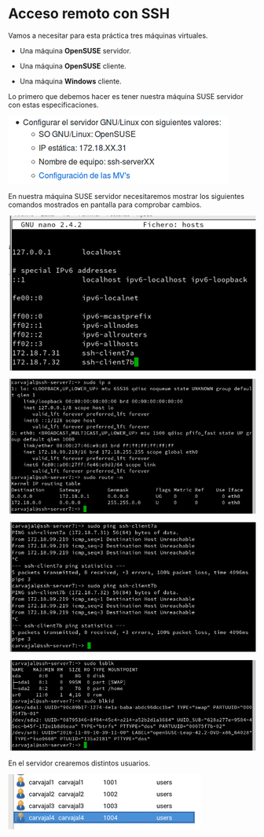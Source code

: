 # Acceso remoto con SSH

Vamos a necesitar para esta práctica tres máquinas virtuales.

* Una máquina **OpenSUSE** servidor.

* Una máquina **OpenSUSE** cliente.

* Una máquina **Windows** cliente.

Lo primero que debemos hacer es tener nuestra máquina SUSE servidor con estas especificaciones.

![1](./img/1.png)

En nuestra máquina SUSE servidor necesitaremos mostrar los siguientes comandos mostrados en pantalla para comprobar cambios.

![1](./img/2.png)

![1](./img/3.png)

![1](./img/4.png)

![1](./img/5.png)

En el servidor crearemos distintos usuarios.

![1](./img/6.png)
